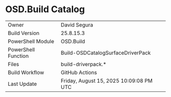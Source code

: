 ﻿# OSD.Build Catalog

| | |
|-|-|
| Owner | David Segura |
| Build Version | 25.8.15.3 |
| PowerShell Module | OSD.Build |
| PowerShell Function | Build-OSDCatalogSurfaceDriverPack |
| Files | build-driverpack.* |
| Build Workflow | GitHub Actions |
| Last Update | Friday, August 15, 2025 10:09:08 PM UTC |
